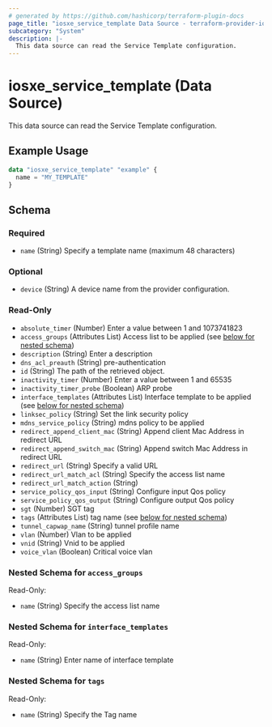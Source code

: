 ```yaml
---
# generated by https://github.com/hashicorp/terraform-plugin-docs
page_title: "iosxe_service_template Data Source - terraform-provider-iosxe"
subcategory: "System"
description: |-
  This data source can read the Service Template configuration.
---
```


# iosxe_service_template (Data Source)

This data source can read the Service Template configuration.

## Example Usage

```terraform
data "iosxe_service_template" "example" {
  name = "MY_TEMPLATE"
}
```

<!-- schema generated by tfplugindocs -->
## Schema

### Required

- `name` (String) Specify a template name (maximum 48 characters)

### Optional

- `device` (String) A device name from the provider configuration.

### Read-Only

- `absolute_timer` (Number) Enter a value between 1 and 1073741823
- `access_groups` (Attributes List) Access list to be applied (see [below for nested schema](#nestedatt--access_groups))
- `description` (String) Enter a description
- `dns_acl_preauth` (String) pre-authentication
- `id` (String) The path of the retrieved object.
- `inactivity_timer` (Number) Enter a value between 1 and 65535
- `inactivity_timer_probe` (Boolean) ARP probe
- `interface_templates` (Attributes List) Interface template to be applied (see [below for nested schema](#nestedatt--interface_templates))
- `linksec_policy` (String) Set the link security policy
- `mdns_service_policy` (String) mdns policy to be applied
- `redirect_append_client_mac` (String) Append client Mac Address in redirect URL
- `redirect_append_switch_mac` (String) Append switch Mac Address in redirect URL
- `redirect_url` (String) Specify a valid URL
- `redirect_url_match_acl` (String) Specify the access list name
- `redirect_url_match_action` (String)
- `service_policy_qos_input` (String) Configure input Qos policy
- `service_policy_qos_output` (String) Configure output Qos policy
- `sgt` (Number) SGT tag
- `tags` (Attributes List) tag name (see [below for nested schema](#nestedatt--tags))
- `tunnel_capwap_name` (String) tunnel profile name
- `vlan` (Number) Vlan to be applied
- `vnid` (String) Vnid to be applied
- `voice_vlan` (Boolean) Critical voice vlan

<a id="nestedatt--access_groups"></a>
### Nested Schema for `access_groups`

Read-Only:

- `name` (String) Specify the access list name


<a id="nestedatt--interface_templates"></a>
### Nested Schema for `interface_templates`

Read-Only:

- `name` (String) Enter name of interface template


<a id="nestedatt--tags"></a>
### Nested Schema for `tags`

Read-Only:

- `name` (String) Specify the Tag name

